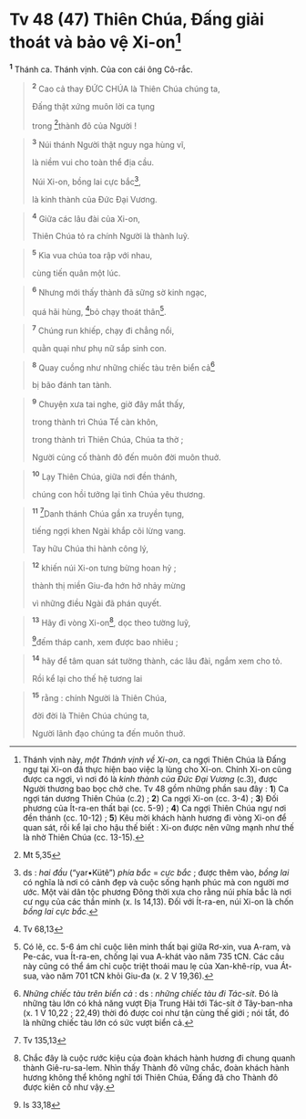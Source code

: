 # Tv 48 (47) Thiên Chúa, Đấng giải thoát và bảo vệ Xi-on[^1]
<sup><b>1</b></sup> Thánh ca. Thánh vịnh. Của con cái ông Cô-rắc.


> <sup><b>2</b></sup> Cao cả thay ĐỨC CHÚA là Thiên Chúa chúng ta,
> 
> Đấng thật xứng muôn lời ca tụng
> 
> trong [^1*]thành đô của Người !
>


> <sup><b>3</b></sup> Núi thánh Người thật nguy nga hùng vĩ,
> 
> là niềm vui cho toàn thể địa cầu.
> 
> Núi Xi-on, bồng lai cực bắc[^2],
> 
> là kinh thành của Đức Đại Vương.
>


> <sup><b>4</b></sup> Giữa các lâu đài của Xi-on,
> 
> Thiên Chúa tỏ ra chính Người là thành luỹ.
>


> <sup><b>5</b></sup> Kìa vua chúa toa rập với nhau,
> 
> cùng tiến quân một lúc.
>


> <sup><b>6</b></sup> Nhưng mới thấy thành đã sững sờ kinh ngạc,
> 
> quá hãi hùng, [^2*]bỏ chạy thoát thân[^3].
>


> <sup><b>7</b></sup> Chúng run khiếp, chạy đi chẳng nổi,
> 
> quằn quại như phụ nữ sắp sinh con.
>


> <sup><b>8</b></sup> Quay cuồng như những chiếc tàu trên biển cả[^4]
> 
> bị bão đánh tan tành.
>


> <sup><b>9</b></sup> Chuyện xưa tai nghe, giờ đây mắt thấy,
> 
> trong thành trì Chúa Tể càn khôn,
> 
> trong thành trì Thiên Chúa, Chúa ta thờ ;
> 
> Người củng cố thành đô đến muôn đời muôn thuở.
>


> <sup><b>10</b></sup> Lạy Thiên Chúa, giữa nơi đền thánh,
> 
> chúng con hồi tưởng lại tình Chúa yêu thương.
>


> <sup><b>11</b></sup> [^3*]Danh thánh Chúa gần xa truyền tụng,
> 
> tiếng ngợi khen Ngài khắp cõi lừng vang.
> 
> Tay hữu Chúa thi hành công lý,
>


> <sup><b>12</b></sup> khiến núi Xi-on tưng bừng hoan hỷ ;
> 
> thành thị miền Giu-đa hớn hở nhảy mừng
> 
> vì những điều Ngài đã phán quyết.
>


> <sup><b>13</b></sup> Hãy đi vòng Xi-on[^5], dọc theo tường luỹ,
> 
> [^4*]đếm tháp canh, xem được bao nhiêu ;
>


> <sup><b>14</b></sup> hãy để tâm quan sát tường thành, các lâu đài, ngắm xem cho tỏ.
> 
> Rồi kể lại cho thế hệ tương lai
>


> <sup><b>15</b></sup> rằng : chính Người là Thiên Chúa,
> 
> đời đời là Thiên Chúa chúng ta,
> 
> Người lãnh đạo chúng ta đến muôn thuở.
>

[^1]: Thánh vịnh này, <i>một Thánh vịnh về Xi-on</i>, ca ngợi Thiên Chúa là Đấng ngự tại Xi-on đã thực hiện bao việc lạ lùng cho Xi-on. Chính Xi-on cũng được ca ngợi, vì nơi đó là <i>kinh thành của Đức Đại Vương</i> (c.3), được Người thương bao bọc chở che. Tv 48 gồm những phần sau đây : <b>1</b>) Ca ngợi tán dương Thiên Chúa (c.2) ; <b>2</b>) Ca ngợi Xi-on (cc. 3-4) ; <b>3</b>) Đối phương của Ít-ra-en thất bại (cc. 5-9) ; <b>4</b>) Ca ngợi Thiên Chúa ngự nơi đền thánh (cc. 10-12) ; <b>5</b>) Kêu mời khách hành hương đi vòng Xi-on để quan sát, rồi kể lại cho hậu thế biết : Xi-on được nên vững mạnh như thế là nhờ Thiên Chúa (cc. 13-15).
[^2]: ds : <i>hai đầu</i> (“<span class="hebrew-translit">yar•Kütê</span>”) <i>phía bắc</i> = <i>cực bắc</i> ; được thêm vào, <i>bồng lai</i> có nghĩa là nơi có cảnh đẹp và cuộc sống hạnh phúc mà con người mơ ước. Một vài dân tộc phương Đông thời xưa cho rằng núi phía bắc là nơi cư ngụ của các thần minh (x. Is 14,13). Đối với Ít-ra-en, núi Xi-on là chốn <i>bồng lai cực bắc</i>.
[^3]: Có lẽ, cc. 5-6 ám chỉ cuộc liên minh thất bại giữa Rơ-xin, vua A-ram, và Pe-các, vua Ít-ra-en, chống lại vua A-khát vào năm 735 tCN. Các câu này cũng có thể ám chỉ cuộc triệt thoái mau lẹ của Xan-khê-ríp, vua Át-sua, vào năm 701 tCN khỏi Giu-đa (x. 2 V 19,36).
[^4]: <i>Những chiếc tàu trên biển cả</i> : ds : <i>những chiếc tàu đi Tác-sít</i>. Đó là những tàu lớn có khả năng vượt Địa Trung Hải tới Tác-sít ở Tây-ban-nha (x. 1 V 10,22 ; 22,49) thời đó được coi như tận cùng thế giới ; nói tắt, đó là những chiếc tàu lớn có sức vượt biển cả.
[^5]: Chắc đây là cuộc rước kiệu của đoàn khách hành hương đi chung quanh thành Giê-ru-sa-lem. Nhìn thấy Thành đô vững chắc, đoàn khách hành hương không thể không nghĩ tới Thiên Chúa, Đấng đã cho Thành đô được kiên cố như vậy.
[^1*]: Mt 5,35
[^2*]: Tv 68,13
[^3*]: Tv 135,13
[^4*]: Is 33,18
